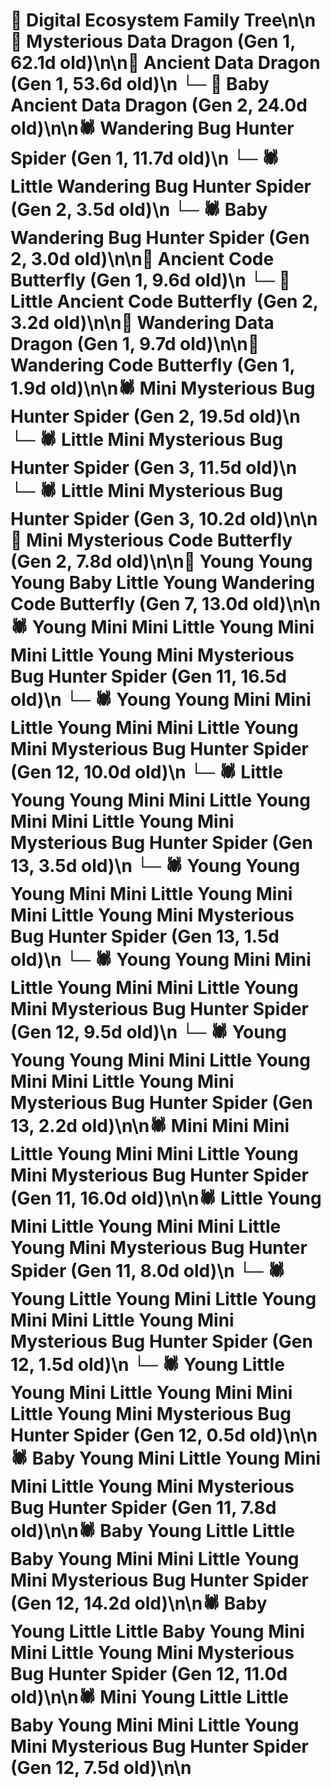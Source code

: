 # 🌳 Digital Ecosystem Family Tree\n\n🐉 Mysterious Data Dragon (Gen 1, 62.1d old)\n\n🐉 Ancient Data Dragon (Gen 1, 53.6d old)\n  └─ 🐉 Baby Ancient Data Dragon (Gen 2, 24.0d old)\n\n🕷️ Wandering Bug Hunter Spider (Gen 1, 11.7d old)\n  └─ 🕷️ Little Wandering Bug Hunter Spider (Gen 2, 3.5d old)\n  └─ 🕷️ Baby Wandering Bug Hunter Spider (Gen 2, 3.0d old)\n\n🦋 Ancient Code Butterfly (Gen 1, 9.6d old)\n  └─ 🦋 Little Ancient Code Butterfly (Gen 2, 3.2d old)\n\n🐉 Wandering Data Dragon (Gen 1, 9.7d old)\n\n🦋 Wandering Code Butterfly (Gen 1, 1.9d old)\n\n🕷️ Mini Mysterious Bug Hunter Spider (Gen 2, 19.5d old)\n  └─ 🕷️ Little Mini Mysterious Bug Hunter Spider (Gen 3, 11.5d old)\n  └─ 🕷️ Little Mini Mysterious Bug Hunter Spider (Gen 3, 10.2d old)\n\n🦋 Mini Mysterious Code Butterfly (Gen 2, 7.8d old)\n\n🦋 Young Young Young Baby Little Young Wandering Code Butterfly (Gen 7, 13.0d old)\n\n🕷️ Young Mini Mini Little Young Mini Mini Little Young Mini Mysterious Bug Hunter Spider (Gen 11, 16.5d old)\n  └─ 🕷️ Young Young Mini Mini Little Young Mini Mini Little Young Mini Mysterious Bug Hunter Spider (Gen 12, 10.0d old)\n    └─ 🕷️ Little Young Young Mini Mini Little Young Mini Mini Little Young Mini Mysterious Bug Hunter Spider (Gen 13, 3.5d old)\n    └─ 🕷️ Young Young Young Mini Mini Little Young Mini Mini Little Young Mini Mysterious Bug Hunter Spider (Gen 13, 1.5d old)\n  └─ 🕷️ Young Young Mini Mini Little Young Mini Mini Little Young Mini Mysterious Bug Hunter Spider (Gen 12, 9.5d old)\n    └─ 🕷️ Young Young Young Mini Mini Little Young Mini Mini Little Young Mini Mysterious Bug Hunter Spider (Gen 13, 2.2d old)\n\n🕷️ Mini Mini Mini Little Young Mini Mini Little Young Mini Mysterious Bug Hunter Spider (Gen 11, 16.0d old)\n\n🕷️ Little Young Mini Little Young Mini Mini Little Young Mini Mysterious Bug Hunter Spider (Gen 11, 8.0d old)\n  └─ 🕷️ Young Little Young Mini Little Young Mini Mini Little Young Mini Mysterious Bug Hunter Spider (Gen 12, 1.5d old)\n  └─ 🕷️ Young Little Young Mini Little Young Mini Mini Little Young Mini Mysterious Bug Hunter Spider (Gen 12, 0.5d old)\n\n🕷️ Baby Young Mini Little Young Mini Mini Little Young Mini Mysterious Bug Hunter Spider (Gen 11, 7.8d old)\n\n🕷️ Baby Young Little Little Baby Young Mini Mini Little Young Mini Mysterious Bug Hunter Spider (Gen 12, 14.2d old)\n\n🕷️ Baby Young Little Little Baby Young Mini Mini Little Young Mini Mysterious Bug Hunter Spider (Gen 12, 11.0d old)\n\n🕷️ Mini Young Little Little Baby Young Mini Mini Little Young Mini Mysterious Bug Hunter Spider (Gen 12, 7.5d old)\n\n